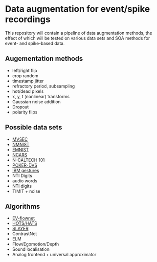 # Data augmentation for event/spike recordings
This repository will contain a pipeline of data augmentation methods, the effect of which will be tested on various data sets and SOA methods for event- and spike-based data.

## Augementation methods
- left/right flip
- crop random
- timestamp jitter
- refractory period, subsampling
- hot/dead pixels
- x, y, t (nonlinear) transforms
- Gaussian noise addition
- Dropout
- polarity flips

## Possible data sets 
- [MVSEC](https://daniilidis-group.github.io/mvsec/)
- [NMNIST](https://www.garrickorchard.com/datasets/n-mnist)
- [EMNIST](https://www.nist.gov/node/1298471/emnist-dataset)
- [NCARS](https://www.prophesee.ai/dataset-n-cars/)
- N-CALTECH 101
- [POKER-DVS](http://www2.imse-cnm.csic.es/caviar/POKERDVS.html)
- [IBM gestures](http://www.research.ibm.com/dvsgesture/)
- NTI Digits
- audio words
- NTI digits
- TIMIT + noise

## Algorithms
- [EV-flownet](https://arxiv.org/pdf/1802.06898.pdf)
- [HOTS/HATS](http://openaccess.thecvf.com/content_cvpr_2018/papers/Sironi_HATS_Histograms_of_CVPR_2018_paper.pdf)
- [SLAYER](https://papers.nips.cc/paper/7415-slayer-spike-layer-error-reassignment-in-time.pdf)
- ContrastNet
- ELM
- Flow/Egomotion/Depth
- Sound localisation
- Analog frontend + universal approximator
